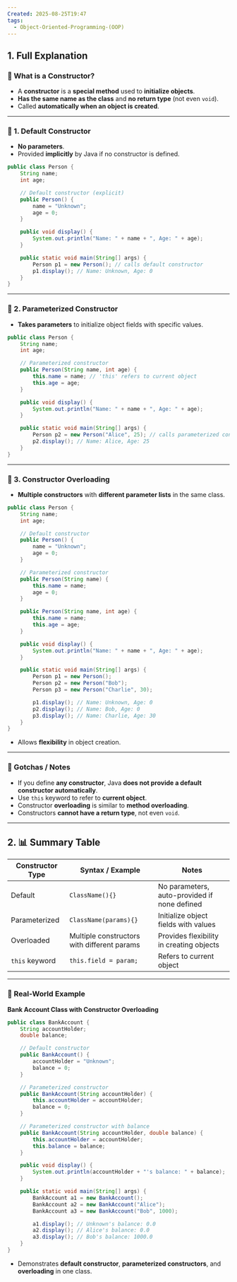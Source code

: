 ```yaml
---
Created: 2025-08-25T19:47
tags:
  - Object-Oriented-Programming-(OOP)
---
```

## 1. Full Explanation

### 🔹 What is a Constructor?

- A **constructor** is a **special method** used to **initialize objects**.
- **Has the same name as the class** and **no return type** (not even `void`).
- Called **automatically when an object is created**.

---

### 🔹 1. Default Constructor

- **No parameters**.
- Provided **implicitly** by Java if no constructor is defined.

```Java
public class Person {
    String name;
    int age;

    // Default constructor (explicit)
    public Person() {
        name = "Unknown";
        age = 0;
    }

    public void display() {
        System.out.println("Name: " + name + ", Age: " + age);
    }

    public static void main(String[] args) {
        Person p1 = new Person(); // calls default constructor
        p1.display(); // Name: Unknown, Age: 0
    }
}

```

---

### 🔹 2. Parameterized Constructor

- **Takes parameters** to initialize object fields with specific values.

```Java
public class Person {
    String name;
    int age;

    // Parameterized constructor
    public Person(String name, int age) {
        this.name = name; // 'this' refers to current object
        this.age = age;
    }

    public void display() {
        System.out.println("Name: " + name + ", Age: " + age);
    }

    public static void main(String[] args) {
        Person p2 = new Person("Alice", 25); // calls parameterized constructor
        p2.display(); // Name: Alice, Age: 25
    }
}

```

---

### 🔹 3. Constructor Overloading

- **Multiple constructors** with **different parameter lists** in the same class.

```Java
public class Person {
    String name;
    int age;

    // Default constructor
    public Person() {
        name = "Unknown";
        age = 0;
    }

    // Parameterized constructor
    public Person(String name) {
        this.name = name;
        age = 0;
    }

    public Person(String name, int age) {
        this.name = name;
        this.age = age;
    }

    public void display() {
        System.out.println("Name: " + name + ", Age: " + age);
    }

    public static void main(String[] args) {
        Person p1 = new Person();
        Person p2 = new Person("Bob");
        Person p3 = new Person("Charlie", 30);

        p1.display(); // Name: Unknown, Age: 0
        p2.display(); // Name: Bob, Age: 0
        p3.display(); // Name: Charlie, Age: 30
    }
}

```

- Allows **flexibility** in object creation.

---

### 🔹 Gotchas / Notes

- If you define **any constructor**, Java **does not provide a default constructor automatically**.
- Use `this` keyword to refer to **current object**.
- Constructor **overloading** is similar to **method overloading**.
- Constructors **cannot have a return type**, not even `void`.

---

## 2. 📊 Summary Table

|Constructor Type|Syntax / Example|Notes|
|---|---|---|
|Default|`ClassName(){}`|No parameters, auto-provided if none defined|
|Parameterized|`ClassName(params){}`|Initialize object fields with values|
|Overloaded|Multiple constructors with different params|Provides flexibility in creating objects|
|`this` keyword|`this.field = param;`|Refers to current object|

---

### 🔹 Real-World Example

**Bank Account Class with Constructor Overloading**

```Java
public class BankAccount {
    String accountHolder;
    double balance;

    // Default constructor
    public BankAccount() {
        accountHolder = "Unknown";
        balance = 0;
    }

    // Parameterized constructor
    public BankAccount(String accountHolder) {
        this.accountHolder = accountHolder;
        balance = 0;
    }

    // Parameterized constructor with balance
    public BankAccount(String accountHolder, double balance) {
        this.accountHolder = accountHolder;
        this.balance = balance;
    }

    public void display() {
        System.out.println(accountHolder + "'s balance: " + balance);
    }

    public static void main(String[] args) {
        BankAccount a1 = new BankAccount();
        BankAccount a2 = new BankAccount("Alice");
        BankAccount a3 = new BankAccount("Bob", 1000);

        a1.display(); // Unknown's balance: 0.0
        a2.display(); // Alice's balance: 0.0
        a3.display(); // Bob's balance: 1000.0
    }
}

```

- Demonstrates **default constructor**, **parameterized constructors**, and **overloading** in one class.